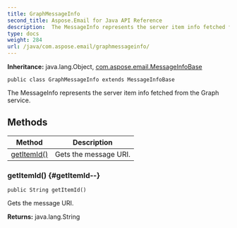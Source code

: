 ```yaml
---
title: GraphMessageInfo
second_title: Aspose.Email for Java API Reference
description:  The MessageInfo represents the server item info fetched from the Graph service.
type: docs
weight: 284
url: /java/com.aspose.email/graphmessageinfo/
---
```

**Inheritance:**
java.lang.Object, [com.aspose.email.MessageInfoBase](../../com.aspose.email/messageinfobase)
```
public class GraphMessageInfo extends MessageInfoBase
```

The MessageInfo represents the server item info fetched from the Graph service.
## Methods

| Method | Description |
| --- | --- |
| [getItemId()](#getItemId--) | Gets the message URI. |
### getItemId() {#getItemId--}
```
public String getItemId()
```


Gets the message URI.

**Returns:**
java.lang.String
